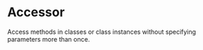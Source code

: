 Accessor
========

Access methods in classes or class instances without specifying parameters more than once.